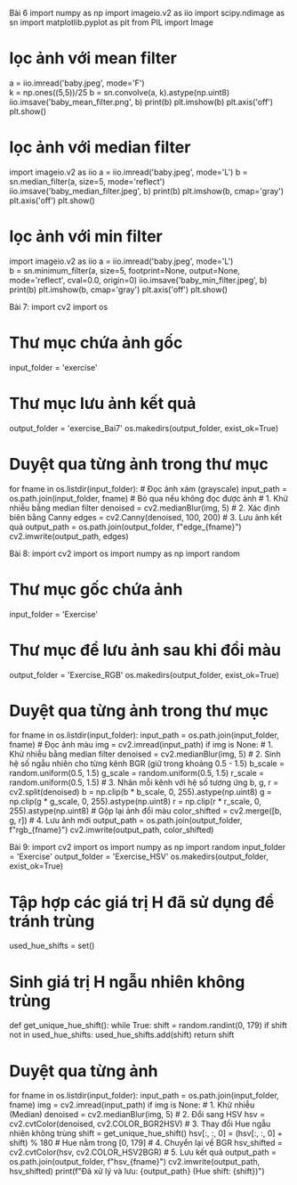 Bài 6
import numpy as np
import imageio.v2 as iio
import scipy.ndimage as sn
import matplotlib.pyplot as plt
from PIL import Image

# lọc ảnh với mean filter
a = iio.imread('baby.jpeg', mode='F')  
k = np.ones((5,5))/25
b = sn.convolve(a, k).astype(np.uint8)
iio.imsave('baby_mean_filter.png', b)
print(b)
plt.imshow(b)
plt.axis('off')
plt.show()

# lọc ảnh với median filter
import imageio.v2 as iio
a = iio.imread('baby.jpeg', mode='L')
b = sn.median_filter(a, size=5, mode='reflect')
iio.imsave('baby_median_filter.jpeg', b)
print(b)
plt.imshow(b, cmap='gray')
plt.axis('off')
plt.show()

# lọc ảnh với min filter
import imageio.v2 as iio
a = iio.imread('baby.jpeg', mode='L')  
b = sn.minimum_filter(a, size=5, footprint=None, output=None, mode='reflect', cval=0.0, origin=0)
iio.imsave('baby_min_filter.jpeg', b)
print(b)
plt.imshow(b, cmap='gray')
plt.axis('off')
plt.show()

Bài 7:
import cv2
import os
# Thư mục chứa ảnh gốc
input_folder = 'exercise'
# Thư mục lưu ảnh kết quả
output_folder = 'exercise_Bai7'
os.makedirs(output_folder, exist_ok=True)
# Duyệt qua từng ảnh trong thư mục
for fname in os.listdir(input_folder):
     # Đọc ảnh xám (grayscale)
    input_path = os.path.join(input_folder, fname) # Bỏ qua nếu không đọc được ảnh
     # 1. Khử nhiễu bằng median filter
    denoised = cv2.medianBlur(img, 5)
    # 2. Xác định biên bằng Canny
    edges = cv2.Canny(denoised, 100, 200)
    # 3. Lưu ảnh kết quả
    output_path = os.path.join(output_folder, f"edge_{fname}")
    cv2.imwrite(output_path, edges)


Bài 8:
import cv2
import os
import numpy as np
import random

# Thư mục gốc chứa ảnh
input_folder = 'Exercise'

# Thư mục để lưu ảnh sau khi đổi màu
output_folder = 'Exercise_RGB'
os.makedirs(output_folder, exist_ok=True)

# Duyệt qua từng ảnh trong thư mục
for fname in os.listdir(input_folder):
    input_path = os.path.join(input_folder, fname)
    # Đọc ảnh màu
    img = cv2.imread(input_path)
    if img is None:
    # 1. Khử nhiễu bằng median filter
    denoised = cv2.medianBlur(img, 5)
    # 2. Sinh hệ số ngẫu nhiên cho từng kênh BGR (giữ trong khoảng 0.5 - 1.5)
    b_scale = random.uniform(0.5, 1.5)
    g_scale = random.uniform(0.5, 1.5)
    r_scale = random.uniform(0.5, 1.5)
    # 3. Nhân mỗi kênh với hệ số tương ứng
    b, g, r = cv2.split(denoised)
    b = np.clip(b * b_scale, 0, 255).astype(np.uint8)
    g = np.clip(g * g_scale, 0, 255).astype(np.uint8)
    r = np.clip(r * r_scale, 0, 255).astype(np.uint8)
    # Gộp lại ảnh đổi màu
    color_shifted = cv2.merge([b, g, r])
    # 4. Lưu ảnh mới
    output_path = os.path.join(output_folder, f"rgb_{fname}")
    cv2.imwrite(output_path, color_shifted)

Bài 9:
import cv2
import os
import numpy as np
import random
input_folder = 'Exercise'
output_folder = 'Exercise_HSV'
os.makedirs(output_folder, exist_ok=True)
# Tập hợp các giá trị H đã sử dụng để tránh trùng
used_hue_shifts = set()
# Sinh giá trị H ngẫu nhiên không trùng
def get_unique_hue_shift():
    while True:
        shift = random.randint(0, 179)
        if shift not in used_hue_shifts:
            used_hue_shifts.add(shift)
            return shift
# Duyệt qua từng ảnh
for fname in os.listdir(input_folder):
    input_path = os.path.join(input_folder, fname)
    img = cv2.imread(input_path)
    if img is None:
    # 1. Khử nhiễu (Median)
    denoised = cv2.medianBlur(img, 5)
    # 2. Đổi sang HSV
    hsv = cv2.cvtColor(denoised, cv2.COLOR_BGR2HSV)
    # 3. Thay đổi Hue ngẫu nhiên không trùng
    shift = get_unique_hue_shift()
    hsv[:, :, 0] = (hsv[:, :, 0] + shift) % 180  # Hue nằm trong [0, 179]
    # 4. Chuyển lại về BGR
    hsv_shifted = cv2.cvtColor(hsv, cv2.COLOR_HSV2BGR)
    # 5. Lưu kết quả
    output_path = os.path.join(output_folder, f"hsv_{fname}")
    cv2.imwrite(output_path, hsv_shifted)
    print(f"Đã xử lý và lưu: {output_path} (Hue shift: {shift})")
